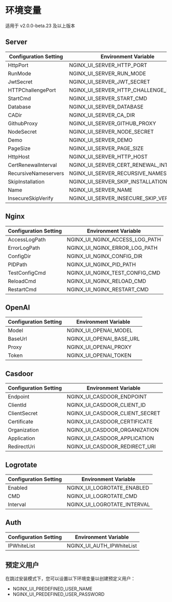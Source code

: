 # 环境变量
适用于 v2.0.0-beta.23 及以上版本

## Server

| Configuration Setting   | Environment Variable                  |
|-------------------------| ------------------------------------- |
| HttpPort                | NGINX_UI_SERVER_HTTP_PORT             |
| RunMode                 | NGINX_UI_SERVER_RUN_MODE              |
| JwtSecret               | NGINX_UI_SERVER_JWT_SECRET            |
| HTTPChallengePort       | NGINX_UI_SERVER_HTTP_CHALLENGE_PORT   |
| StartCmd                | NGINX_UI_SERVER_START_CMD             |
| Database                | NGINX_UI_SERVER_DATABASE              |
| CADir                   | NGINX_UI_SERVER_CA_DIR                |
| GithubProxy             | NGINX_UI_SERVER_GITHUB_PROXY          |
| NodeSecret              | NGINX_UI_SERVER_NODE_SECRET           |
| Demo                    | NGINX_UI_SERVER_DEMO                  |
| PageSize                | NGINX_UI_SERVER_PAGE_SIZE             |
| HttpHost                | NGINX_UI_SERVER_HTTP_HOST             |
| CertRenewalInterval     | NGINX_UI_SERVER_CERT_RENEWAL_INTERVAL |
| RecursiveNameservers    | NGINX_UI_SERVER_RECURSIVE_NAMESERVERS |
| SkipInstallation        | NGINX_UI_SERVER_SKIP_INSTALLATION     |
| Name                    | NGINX_UI_SERVER_NAME                  |
| InsecureSkipVerify      | NGINX_UI_SERVER_INSECURE_SKIP_VERIFY  |

## Nginx

| Configuration Setting         | Environment Variable                  |
| ----------------------------- | ------------------------------------- |
| AccessLogPath                 | NGINX_UI_NGINX_ACCESS_LOG_PATH        |
| ErrorLogPath                  | NGINX_UI_NGINX_ERROR_LOG_PATH         |
| ConfigDir                     | NGINX_UI_NGINX_CONFIG_DIR             |
| PIDPath                       | NGINX_UI_NGINX_PID_PATH               |
| TestConfigCmd                 | NGINX_UI_NGINX_TEST_CONFIG_CMD        |
| ReloadCmd                     | NGINX_UI_NGINX_RELOAD_CMD             |
| RestartCmd                    | NGINX_UI_NGINX_RESTART_CMD            |

## OpenAI

| Configuration Setting         | Environment Variable                  |
| ----------------------------- | ------------------------------------- |
| Model                         | NGINX_UI_OPENAI_MODEL                 |
| BaseUrl                       | NGINX_UI_OPENAI_BASE_URL              |
| Proxy                         | NGINX_UI_OPENAI_PROXY                 |
| Token                         | NGINX_UI_OPENAI_TOKEN                 |

## Casdoor

| Configuration Setting         | Environment Variable                  |
| ----------------------------- | ------------------------------------- |
| Endpoint                      | NGINX_UI_CASDOOR_ENDPOINT             |
| ClientId                      | NGINX_UI_CASDOOR_CLIENT_ID            |
| ClientSecret                  | NGINX_UI_CASDOOR_CLIENT_SECRET        |
| Certificate                   | NGINX_UI_CASDOOR_CERTIFICATE          |
| Organization                  | NGINX_UI_CASDOOR_ORGANIZATION         |
| Application                   | NGINX_UI_CASDOOR_APPLICATION          |
| RedirectUri                   | NGINX_UI_CASDOOR_REDIRECT_URI         |

## Logrotate

| Configuration Setting         | Environment Variable                  |
| ----------------------------- | ------------------------------------- |
| Enabled                       | NGINX_UI_LOGROTATE_ENABLED            |
| CMD                           | NGINX_UI_LOGROTATE_CMD                |
| Interval                      | NGINX_UI_LOGROTATE_INTERVAL           |

## Auth

| Configuration Setting | Environment Variable        |
|-----------------------|-----------------------------|
| IPWhiteList           | NGINX_UI_AUTH_IPWhiteList   |

## 预定义用户

在跳过安装模式下，您可以设置以下环境变量以创建预定义用户：

- NGINX_UI_PREDEFINED_USER_NAME
- NGINX_UI_PREDEFINED_USER_PASSWORD
